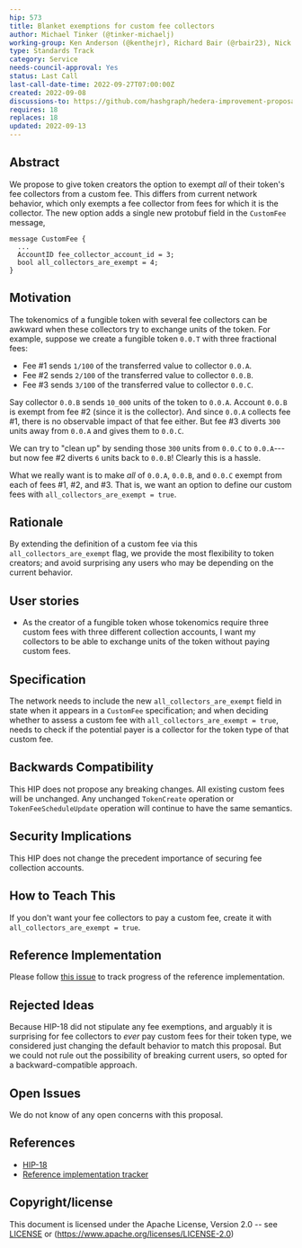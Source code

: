 ```yaml
---
hip: 573
title: Blanket exemptions for custom fee collectors
author: Michael Tinker (@tinker-michaelj)
working-group: Ken Anderson (@kenthejr), Richard Bair (@rbair23), Nick Poorman (@nickpoorman)
type: Standards Track
category: Service
needs-council-approval: Yes
status: Last Call
last-call-date-time: 2022-09-27T07:00:00Z
created: 2022-09-08
discussions-to: https://github.com/hashgraph/hedera-improvement-proposal/discussions/571
requires: 18
replaces: 18
updated: 2022-09-13
---
```


## Abstract

We propose to give token creators the option to exempt _all_ of their token's fee collectors from a custom 
fee. This differs from current network behavior, which only exempts a fee collector from fees for which it 
is the collector. The new option adds a single new protobuf field in the `CustomFee` message,
```
message CustomFee {
  ...
  AccountID fee_collector_account_id = 3;
  bool all_collectors_are_exempt = 4;
}
```

## Motivation

The tokenomics of a fungible token with several fee collectors can be awkward when these collectors try to
exchange units of the token. For example, suppose we create a fungible token `0.0.T` with three fractional
fees:
  - Fee #1 sends `1/100` of the transferred value to collector `0.0.A`.
  - Fee #2 sends `2/100` of the transferred value to collector `0.0.B`.
  - Fee #3 sends `3/100` of the transferred value to collector `0.0.C`.

Say collector `0.0.B` sends `10_000` units of the token to `0.0.A`. Account `0.0.B` is exempt from fee #2 
(since it is the collector). And since `0.0.A` collects fee #1, there is no observable impact of that fee either. 
But fee #3 diverts `300` units away from `0.0.A` and gives them to `0.0.C`.

We can try to "clean up" by sending those `300` units from `0.0.C` to `0.0.A`---but now fee #2 diverts `6` units
back to `0.0.B`! Clearly this is a hassle.

What we really want is to make _all_ of `0.0.A`, `0.0.B`, and `0.0.C` exempt from each of fees #1, #2, and #3.
That is, we want an option to define our custom fees with `all_collectors_are_exempt = true`.

## Rationale

By extending the definition of a custom fee via this `all_collectors_are_exempt` flag, we provide the 
most flexibility to token creators; and avoid surprising any users who may be depending on the current 
behavior.


## User stories

- As the creator of a fungible token whose tokenomics require three custom fees with three different collection
accounts, I want my collectors to be able to exchange units of the token without paying custom fees. 
  
## Specification

The network needs to include the new `all_collectors_are_exempt` field in state when it appears in a `CustomFee` 
specification; and when deciding whether to assess a custom fee with `all_collectors_are_exempt = true`, needs to 
check if the potential payer is a collector for the token type of that custom fee.

## Backwards Compatibility

This HIP does not propose any breaking changes. All existing custom fees will be unchanged. Any unchanged 
`TokenCreate` operation or `TokenFeeScheduleUpdate` operation will continue to have the same semantics.

## Security Implications

This HIP does not change the precedent importance of securing fee collection accounts.

## How to Teach This

If you don't want your fee collectors to pay a custom fee, create it with `all_collectors_are_exempt = true`.

## Reference Implementation

Please follow [this issue](https://github.com/hashgraph/hedera-services/issues/3836) to track progress of 
the reference implementation.

## Rejected Ideas

Because HIP-18 did not stipulate any fee exemptions, and arguably it is surprising for fee collectors to 
_ever_ pay custom fees for their token type, we considered just changing the default behavior to match
this proposal. But we could not rule out the possibility of breaking current users, so opted for a 
backward-compatible approach.

## Open Issues

We do not know of any open concerns with this proposal.

## References
- [HIP-18](https://hips.hedera.com/hip/hip-18)
- [Reference implementation tracker](https://github.com/hashgraph/hedera-services/issues/3836)

## Copyright/license

This document is licensed under the Apache License, Version 2.0 -- see [LICENSE](../LICENSE) or (https://www.apache.org/licenses/LICENSE-2.0)
